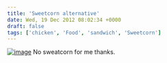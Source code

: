```yaml
---
title: 'Sweetcorn alternative'
date: Wed, 19 Dec 2012 08:02:34 +0000
draft: false
tags: ['chicken', 'Food', 'sandwich', 'Sweetcorn']
---
```


[![image](http://www.tombush.co.uk/wp-content/uploads/2012/12/wpid-20121219_074930.jpg "20121219_074930.jpg")](http://www.tombush.co.uk/wp-content/uploads/2012/12/wpid-20121219_074930.jpg) No sweatcorn for me thanks.